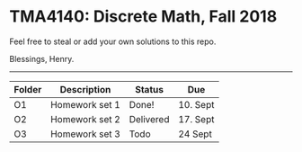 # TMA4140: Discrete Math, Fall 2018

Feel free to steal or add your own solutions to this repo.

Blessings,
Henry.

---

| Folder | Description    | Status        | Due      |
| ------ | -------------- | ------------- | -------- |
| O1     | Homework set 1 | Done!         | 10. Sept |
| O2     | Homework set 2 | Delivered     | 17. Sept |
| O3     | Homework set 3 | Todo          | 24 Sept  |
